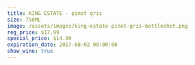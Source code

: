 ```yaml
---
title: KING ESTATE - pinot gris
size: 750ML
image: /assets/images/king-estate-pinot-gris-bottleshot.png
reg_price: $17.99
special_price: $14.99
expiration_date: 2017-08-02 00:00:00
show_wine: true
---
```



